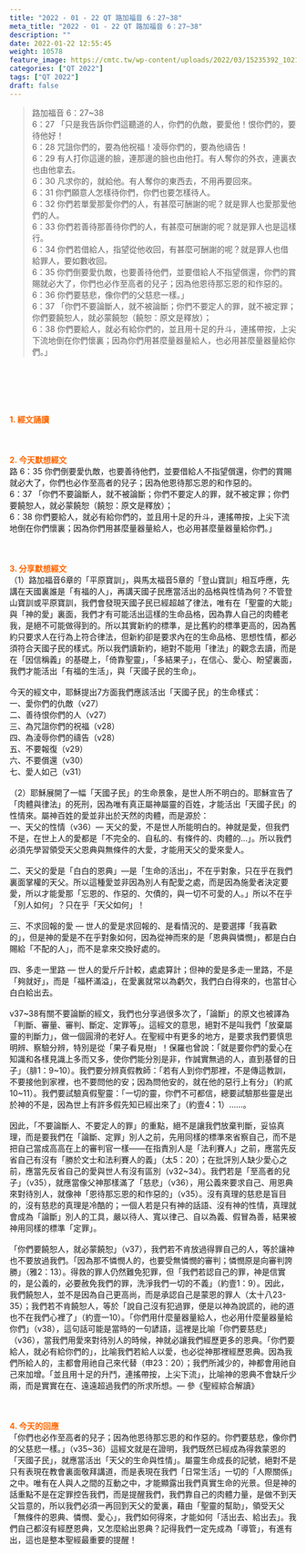 ```yaml
---
title: "2022 - 01 - 22 QT 路加福音 6：27~38"
meta_title: "2022 - 01 - 22 QT 路加福音 6：27~38"
description: ""
date: 2022-01-22 12:55:45
weight: 10578
feature_image: https://cmtc.tw/wp-content/uploads/2022/03/15235392_10211799862337740_180693556567566654_o-1.webp
categories: ["QT 2022"]
tags: ["QT 2022"]
draft: false
---
```


<blockquote>路加福音 6：27~38<br />
6：27 「只是我告訴你們這聽道的人，你們的仇敵，要愛他！恨你們的，要待他好！<br />
6：28 咒詛你們的，要為他祝福！凌辱你們的，要為他禱告！<br />
6：29 有人打你這邊的臉，連那邊的臉也由他打。有人奪你的外衣，連裏衣也由他拿去。<br />
6：30 凡求你的，就給他。有人奪你的東西去，不用再要回來。<br />
6：31 你們願意人怎樣待你們，你們也要怎樣待人。<br />
6：32 你們若單愛那愛你們的人，有甚麼可酬謝的呢？就是罪人也愛那愛他們的人。<br />
6：33 你們若善待那善待你們的人，有甚麼可酬謝的呢？就是罪人也是這樣行。<br />
6：34 你們若借給人，指望從他收回，有甚麼可酬謝的呢？就是罪人也借給罪人，要如數收回。<br />
6：35 你們倒要愛仇敵，也要善待他們，並要借給人不指望償還，你們的賞賜就必大了，你們也必作至高者的兒子；因為他恩待那忘恩的和作惡的。<br />
6：36 你們要慈悲，像你們的父慈悲一樣。」<br />
6：37 「你們不要論斷人，就不被論斷；你們不要定人的罪，就不被定罪；你們要饒恕人，就必蒙饒恕（饒恕：原文是釋放）；<br />
6：38 你們要給人，就必有給你們的，並且用十足的升斗，連搖帶按，上尖下流地倒在你們懷裏；因為你們用甚麼量器量給人，也必用甚麼量器量給你們。」</blockquote><br />
&nbsp;<br />
<br />
&nbsp;<br />
<br />
<span style="color: #ff6600;"><strong>1. </strong><strong>經文誦讀</strong></span><br />
<br />
<span style="color: #ff6600;"><strong> </strong></span><br />
<br />
<span style="color: #ff6600;"><strong>2. 今天默想</strong><strong>經文<br />
</strong></span>路 6：35 你們倒要愛仇敵，也要善待他們，並要借給人不指望償還，你們的賞賜就必大了，你們也必作至高者的兒子；因為他恩待那忘恩的和作惡的。<br />
6：37 「你們不要論斷人，就不被論斷；你們不要定人的罪，就不被定罪；你們要饒恕人，就必蒙饒恕（饒恕：原文是釋放）；<br />
6：38 你們要給人，就必有給你們的，並且用十足的升斗，連搖帶按，上尖下流地倒在你們懷裏；因為你們用甚麼量器量給人，也必用甚麼量器量給你們。」<br />
<br />
&nbsp;<br />
<br />
<span style="color: #ff6600;"><strong>3. 分享默想經文<br />
</strong></span>（1）路加福音6章的「平原寶訓」，與馬太福音5章的「登山寶訓」相互呼應，先講在天國裏誰是「有福的人」，再講天國子民應當活出的品格與性情為何？不管登山寶訓或平原寶訓，我們會發現天國子民已經超越了律法，唯有在「聖靈的大能」與「神的愛」裏面，我們才有可能活出這樣的生命品格，因為靠人自己的肉體老我，是絕不可能做得到的。所以其實新約的標準，是比舊約的標準更高的，因為舊約只要求人在行為上符合律法，但新約卻是要求內在的生命品格、思想性情，都必須符合天國子民的樣式。所以我們讀新約，絕對不能用「律法」的觀念去讀，而是在「因信稱義」的基礎上，「倚靠聖靈」，「多結果子」，在信心、愛心、盼望裏面，我們才能活出「有福的生活」，與「天國子民的生命」。<br />
<br />
今天的經文中，耶穌提出7方面我們應該活出「天國子民」的生命樣式：<br />
一、愛你們的仇敵（v27）<br />
二、善待恨你們的人（v27）<br />
三、為咒詛你們的祝福（v28）<br />
四、為淩辱你們的禱告（v28）<br />
五、不要報復（v29）<br />
六、不要償還（v30）<br />
七、愛人如己（v31）<br />
<br />
（2）耶穌展開了一幅「天國子民」的生命景象，是世人所不明白的。耶穌宣告了「肉體與律法」的死刑，因為唯有真正屬神屬靈的百姓，才能活出「天國子民」的性情來。屬神百姓的愛並非出於天然的肉體，而是源於：<br />
一、天父的性情（v36）— 天父的愛，不是世人所能明白的。神就是愛，但我們不是，在世上人的愛都是「不完全的、自私的、有條件的、肉體的…」。所以我們必須先學習領受天父恩典與無條件的大愛，才能用天父的愛來愛人。<br />
<br />
二、天父的愛是「白白的恩典」—是「生命的活出」，不在乎對象，只在乎在我們裏面掌權的天父。所以這種愛並非因為別人有配愛之處，而是因為施愛者決定要愛，所以才能愛那「忘恩的、作惡的、欠債的，與一切不可愛的人。」所以不在乎「別人如何」？只在乎「天父如何」！<br />
<br />
三、不求回報的愛 — 世人的愛是求回報的、是看情況的、是要選擇「我喜歡的」，但是神的愛是不在乎對象如何，因為從神而來的是「恩典與憐憫」，都是白白賜給「不配的人」，而不是拿來交換好處的。<br />
<br />
四、多走一里路 — 世人的愛斤斤計較，處處算計；但神的愛是多走一里路，不是「夠就好」，而是「福杯滿溢」，在愛裏就常以為虧欠，我們白白得來的，也當甘心白白給出去。<br />
<br />
v37~38有關不要論斷的經文，我們也分享過很多次了，「論斷」的原文也被譯為「判斷、審量、審判、斷定、定罪等」。這經文的意思，絕對不是叫我們「放棄屬靈的判斷力」，做一個圓滑的老好人。在聖經中有更多的地方，是要求我們要慎思明辨、察驗分辨，特別是從「果子看見樹」！保羅也曾說：「就是要你們的愛心在知識和各樣見識上多而又多，使你們能分別是非，作誠實無過的人，直到基督的日子」（腓1：9~10）。我們要分辨真假教師：「若有人到你們那裡，不是傳這教訓，不要接他到家裡，也不要問他的安；因為問他安的，就在他的惡行上有分」（約貳10~11）。我們要試驗真假聖靈：「一切的靈，你們不可都信，總要試驗那些靈是出於神的不是，因為世上有許多假先知已經出來了」（約壹4：1）……。<br />
<br />
因此，「不要論斷人、不要定人的罪」的重點，絕不是讓我們放棄判斷，妥協真理，而是要我們在「論斷、定罪」別人之前，先用同樣的標準來省察自己，而不是把自己當成高高在上的審判官一樣——在指責別人是「法利賽人」之前，應當先反省自己有沒有「勝於文士和法利賽人的義」（太5：20）；在批評別人缺少愛心之前，應當先反省自己的愛與世人有沒有區別（v32~34）。我們若是「至高者的兒子」（v35），就應當像父神那樣滿了「慈悲」（v36），用公義來要求自己、用恩典來對待別人，就像神「恩待那忘恩的和作惡的」（v35）。沒有真理的慈悲是盲目的，沒有慈悲的真理是冷酷的；一個人若是只有神的話語、沒有神的性情，真理就會成為「論斷」別人的工具，嚴以待人、寬以律己、自以為義、假冒為善，結果被神用同樣的標準「定罪」。<br />
<br />
「你們要饒恕人，就必蒙饒恕」（v37），我們若不肯放過得罪自己的人，等於讓神也不要放過我們。「因為那不憐憫人的，也要受無憐憫的審判；憐憫原是向審判誇勝」（雅2：13）。得救的罪人仍然難免犯罪，但「我們若認自己的罪，神是信實的，是公義的，必要赦免我們的罪，洗淨我們一切的不義」（約壹1：9）。因此，我們饒恕人，並不是因為自己更高尚，而是承認自己是蒙恩的罪人（太十八23-35）；我們若不肯饒恕人，等於「說自己沒有犯過罪，便是以神為說謊的，祂的道也不在我們心裡了」（約壹一10）。「你們用什麼量器量給人，也必用什麼量器量給你們」（v38），這句話可能是當時的一句諺語，這裡是比喻「你們要慈悲」（v36），當我們用愛來對待別人的時候，神就必讓我們經歷更多的恩典。「你們要給人，就必有給你們的」，比喻我們若給人以愛，也必從神那裡經歷恩典。因為我們所給人的，主都會用祂自己來代替（申23：20）；我們所減少的，神都會用祂自己來加增。「並且用十足的升鬥，連搖帶按，上尖下流」，比喻神的恩典不會缺斤少兩，而是實實在在、遠遠超過我們的所求所想。— 參《聖經綜合解讀》<br />
<br />
&nbsp;<br />
<br />
<span style="color: #ff6600;"><strong>4. 今天的回應<br />
</strong></span>「你們也必作至高者的兒子；因為他恩待那忘恩的和作惡的。你們要慈悲，像你們的父慈悲一樣。」（v35~36）這經文就是在證明，我們既然已經成為得救蒙恩的「天國子民」，就應當活出「天父的生命與性情」。屬靈生命成長的記號，絕對不是只有表現在教會裏面敬拜講道，而是表現在我們「日常生活」一切的「人際關係」之中。唯有在人與人之間的互動之中，才能顯露出我們真實生命的光景。但是神的話重點不是在定罪控告我們，而是提醒我們，我們靠自己的肉體力量，是做不到天父旨意的，所以我們必須一再回到天父的愛裏，藉由「聖靈的幫助」，領受天父「無條件的恩典、憐憫、愛心」，我們如何得來，才能如何「活出去、給出去」。我們自己都沒有經歷恩典，又怎麼給出恩典？記得我們一定先成為「導管」，有進有出，這也是整本聖經最重要的提醒！<br />
<br />
&nbsp;
        